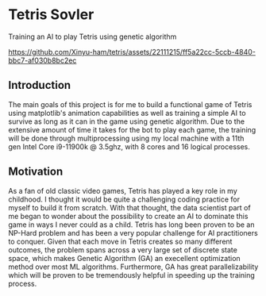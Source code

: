 # Tetris Sovler
Training an AI to play Tetris using genetic algorithm

https://github.com/Xinyu-ham/tetris/assets/22111215/ff5a22cc-5ccb-4840-bbc7-af030b8bc2ec

## Introduction

The main goals of this project is for me to build a functional game of Tetris using matplotlib's animation capabilities as well as training a simple AI to survive as long as it can in the game using genetic algorithm. Due to the extensive amount of time it takes for the bot to play each game, the training will be done through multiprocessing using my local machine with a 11th gen Intel Core i9-11900k @ 3.5ghz, with 8 cores and 16 logical processes. 

## Motivation
As a fan of old classic video games, Tetris has played a key role in my childhood. I thought it would be quite a challenging coding practice for myself to build it from scratch. With that thought, the data scientist part of me began to wonder about the possibility to create an AI to dominate this game in ways I never could as a child. Tetris has long been proven to be an NP-Hard problem and has been a very popular challenge for AI practitioners to conquer. Given that each move in Tetris creates so many different outcomes,  the problem spans across a very large set of discrete state space, which makes Genetic Algorithm (GA) an execellent optimization method over most ML algorithms. Furthermore, GA has great parallelizability which will be proven to be tremendously helpful in speeding up the training process. 





